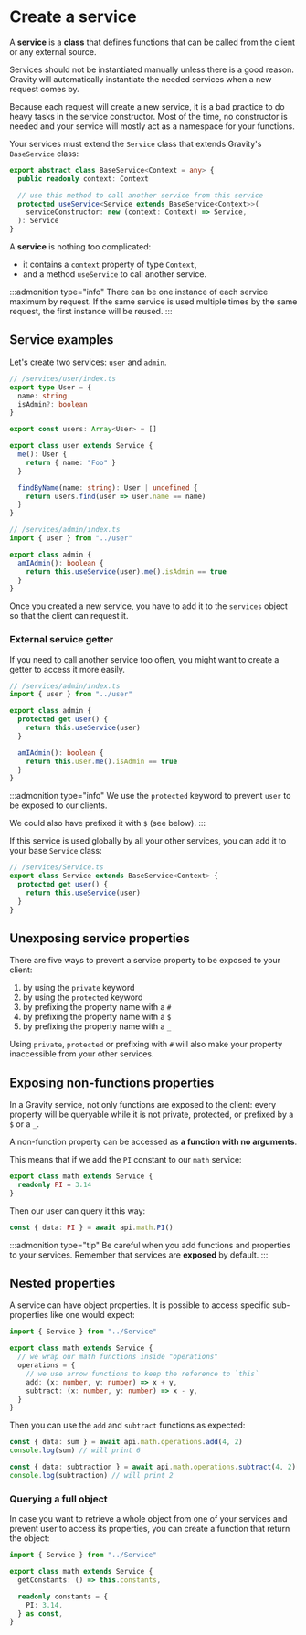 # Create a service

A **service** is a **class** that defines functions that can be called from the client or any external source.

Services should not be instantiated manually unless there is a good reason. Gravity will automatically instantiate the needed services when a new request comes by.

Because each request will create a new service, it is a bad practice to do heavy tasks in the service constructor. Most of the time, no constructor is needed and your service will mostly act as a namespace for your functions.

Your services must extend the `Service` class that extends Gravity's `BaseService` class:

```typescript
export abstract class BaseService<Context = any> {
  public readonly context: Context

  // use this method to call another service from this service
  protected useService<Service extends BaseService<Context>>(
    serviceConstructor: new (context: Context) => Service,
  ): Service
}
```

A **service** is nothing too complicated:

- it contains a `context` property of type `Context`,
- and a method `useService` to call another service.

:::admonition type="info"
There can be one instance of each service maximum by request. If the same service is used multiple times by the same request, the first instance will be reused.
:::

## Service examples

Let's create two services: `user` and `admin`.

```typescript
// /services/user/index.ts
export type User = {
  name: string
  isAdmin?: boolean
}

export const users: Array<User> = []

export class user extends Service {
  me(): User {
    return { name: "Foo" }
  }

  findByName(name: string): User | undefined {
    return users.find(user => user.name == name)
  }
}
```

```typescript
// /services/admin/index.ts
import { user } from "../user"

export class admin {
  amIAdmin(): boolean {
    return this.useService(user).me().isAdmin == true
  }
}
```

Once you created a new service, you have to add it to the `services` object so that the client can request it.

### External service getter

If you need to call another service too often, you might want to create a getter to access it more easily.

```typescript
// /services/admin/index.ts
import { user } from "../user"

export class admin {
  protected get user() {
    return this.useService(user)
  }

  amIAdmin(): boolean {
    return this.user.me().isAdmin == true
  }
}
```

:::admonition type="info"
We use the `protected` keyword to prevent `user` to be exposed to our clients.

We could also have prefixed it with `$` (see below).
:::


If this service is used globally by all your other services, you can add it to your base `Service` class:

```typescript
// /services/Service.ts
export class Service extends BaseService<Context> {
  protected get user() {
    return this.useService(user)
  }
}
```

## Unexposing service properties

There are five ways to prevent a service property to be exposed to your client:

1. by using the `private` keyword
2. by using the `protected` keyword
3. by prefixing the property name with a `#`
4. by prefixing the property name with a `$`
5. by prefixing the property name with a `_`

Using `private`, `protected` or prefixing with `#` will also make your property inaccessible from your other services.

## Exposing non-functions properties

In a Gravity service, not only functions are exposed to the client: every property will be queryable while it is not private, protected, or prefixed by a `$` or a `_`.

A non-function property can be accessed as **a function with no arguments**.

This means that if we add the `PI` constant to our  `math` service:

```ts
export class math extends Service {
  readonly PI = 3.14
}
```

Then our user can query it this way:

```ts
const { data: PI } = await api.math.PI()
```

:::admonition type="tip"
Be careful when you add functions and properties to your services. Remember that services are **exposed** by default.
:::


## Nested properties

A service can have object properties. It is possible to access specific sub-properties like one would expect:

```typescript
import { Service } from "../Service"

export class math extends Service {
  // we wrap our math functions inside "operations"
  operations = {
    // we use arrow functions to keep the reference to `this`
    add: (x: number, y: number) => x + y,
    subtract: (x: number, y: number) => x - y,
  }
}
```

Then you can use the `add` and `subtract` functions as expected:

```ts
const { data: sum } = await api.math.operations.add(4, 2)
console.log(sum) // will print 6

const { data: subtraction } = await api.math.operations.subtract(4, 2)
console.log(subtraction) // will print 2
```

### Querying a full object

In case you want to retrieve a whole object from one of your services and prevent user to access its properties, you can create a function that return the object:

```typescript
import { Service } from "../Service"

export class math extends Service {
  getConstants: () => this.constants,

  readonly constants = {
    PI: 3.14,
  } as const,
}
```
